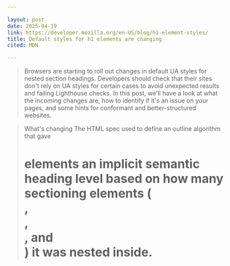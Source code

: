 ```yaml
---

layout: post
date: 2025-04-19
link: https://developer.mozilla.org/en-US/blog/h1-element-styles/
title: Default styles for h1 elements are changing
cited: MDN

---
```


> Browsers are starting to roll out changes in default UA styles for nested section headings. Developers should check that their sites don't rely on UA styles for certain cases to avoid unexpected results and failing Lighthouse checks. In this post, we'll have a look at what the incoming changes are, how to identify if it's an issue on your pages, and some hints for conformant and better-structured websites.

> What's changing
> The HTML spec used to define an outline algorithm that gave <h1> elements an implicit semantic heading level based on how many sectioning elements (<section>, <aside>, <nav>, and <article>) it was nested inside.